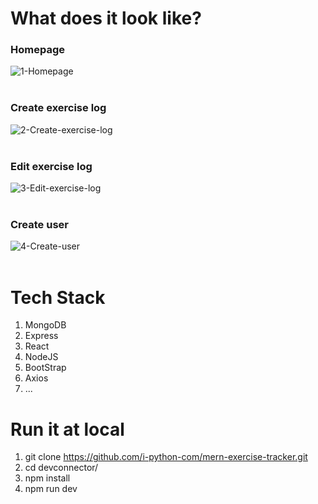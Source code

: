# What does it look like?

### Homepage

<img src="https://i.ibb.co/G5d4jjg/1-Homepage.jpg" alt="1-Homepage" border="0">
<br><br>

### Create exercise log

<img src="https://i.ibb.co/4tV4mSg/2-Create-exercise-log.jpg" alt="2-Create-exercise-log" border="0">
<br><br>

### Edit exercise log

<img src="https://i.ibb.co/YhjzsXR/3-Edit-exercise-log.jpg" alt="3-Edit-exercise-log" border="0">
<br><br>

### Create user

<img src="https://i.ibb.co/pyPtC42/4-Create-user.jpg" alt="4-Create-user" border="0">
<br><br>

# Tech Stack

1. MongoDB
2. Express
3. React
4. NodeJS
5. BootStrap
6. Axios
7. ...

# Run it at local

1. git clone https://github.com/i-python-com/mern-exercise-tracker.git
2. cd devconnector/
3. npm install
4. npm run dev

